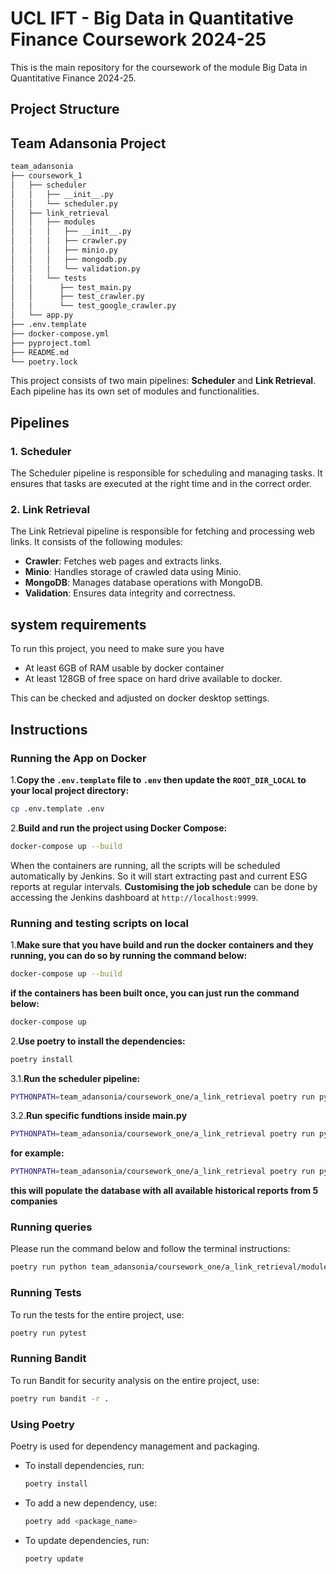# UCL IFT - Big Data in Quantitative Finance Coursework 2024-25

This is the main repository for the coursework of the module Big Data in Quantitative Finance 2024-25.

## Project Structure

## Team Adansonia Project

```bash
team_adansonia
├── coursework_1
│   ├── scheduler
│   │   ├── __init__.py
│   │   └── scheduler.py
│   ├── link_retrieval
│   │   ├── modules
│   │   │   ├── __init__.py
│   │   │   ├── crawler.py
│   │   │   ├── minio.py
│   │   │   ├── mongodb.py
│   │   │   └── validation.py
│   │   └── tests
│   │      ├── test_main.py
│   │      ├── test_crawler.py
│   │      └── test_google_crawler.py
│   └── app.py
├── .env.template
├── docker-compose.yml
├── pyproject.toml
├── README.md
└── poetry.lock
```

This project consists of two main pipelines: **Scheduler** and **Link Retrieval**. Each pipeline has its own set of modules and functionalities.

## Pipelines

### 1. Scheduler
The Scheduler pipeline is responsible for scheduling and managing tasks. It ensures that tasks are executed at the right time and in the correct order.

### 2. Link Retrieval
The Link Retrieval pipeline is responsible for fetching and processing web links. It consists of the following modules:

- **Crawler**: Fetches web pages and extracts links.
- **Minio**: Handles storage of crawled data using Minio.
- **MongoDB**: Manages database operations with MongoDB.
- **Validation**: Ensures data integrity and correctness.

## system requirements

To run this project, you need to make sure you have
- At least 6GB of RAM usable by docker container
- At least 128GB of free space on hard drive available to docker.

This can be checked and adjusted on docker desktop settings.

## Instructions

### Running the App on Docker

1.**Copy the `.env.template` file to `.env` then update the `ROOT_DIR_LOCAL` to your local project directory:**

   ```bash
   cp .env.template .env
   ```

2.**Build and run the project using Docker Compose:**

   ```bash
   docker-compose up --build
   ```

When the containers are running, all the scripts will be scheduled automatically by Jenkins. So it will start extracting past and current ESG reports at regular intervals. **Customising the job schedule** can be done by accessing the Jenkins dashboard at `http://localhost:9999`.

### Running and testing scripts on local

1.**Make sure that you have build and run the docker containers and they running, you can do so by running the command below:**

   ```bash
   docker-compose up --build
   ```
**if the containers has been built once, you can just run the command below:**

   ```bash
   docker-compose up
   ```

2.**Use poetry to install the dependencies:**

   ```bash
   poetry install
   ```

3.1.**Run the scheduler pipeline:**

   ```bash
   PYTHONPATH=team_adansonia/coursework_one/a_link_retrieval poetry run python -m main
   ```

3.2.**Run specific fundtions inside main.py**

   ```bash
   PYTHONPATH=team_adansonia/coursework_one/a_link_retrieval poetry run python -c "from main import <function_name>; <function_name>(<parameters>)"
   ```
   **for example:**

   ```bash
   PYTHONPATH=team_adansonia/coursework_one/a_link_retrieval poetry run python -c "from main import populate_database; populate_database(5)"
   ```
   **this will populate the database with all available historical reports from 5 companies**

### Running queries

Please run the command below and follow the terminal instructions:

```bash
poetry run python team_adansonia/coursework_one/a_link_retrieval/modules/mongo_db/queries.py
```

### Running Tests

To run the tests for the entire project, use:

```bash
poetry run pytest
```

### Running Bandit

To run Bandit for security analysis on the entire project, use:

```bash
poetry run bandit -r .
```

### Using Poetry

Poetry is used for dependency management and packaging.

- To install dependencies, run:

  ```bash
  poetry install
  ```

- To add a new dependency, use:

  ```bash
  poetry add <package_name>
  ```

- To update dependencies, run:

  ```bash
  poetry update
  ```